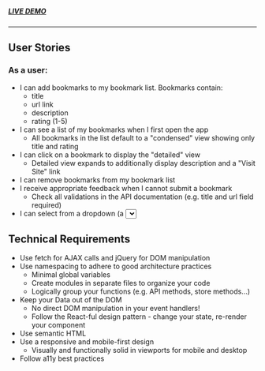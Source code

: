 ##### ***[LIVE DEMO](https://thinkful-ei-shark.github.io/richard-bookmarks-app/)***  
---
## User Stories
### As a user:

* I can add bookmarks to my bookmark list. Bookmarks contain:
  * title
  * url link
  * description
  * rating (1-5)
* I can see a list of my bookmarks when I first open the app
  * All bookmarks in the list default to a "condensed" view showing only title and rating
* I can click on a bookmark to display the "detailed" view
  * Detailed view expands to additionally display description and a "Visit Site" link
* I can remove bookmarks from my bookmark list
* I receive appropriate feedback when I cannot submit a bookmark
  * Check all validations in the API documentation (e.g. title and url field required)
* I can select from a dropdown (a <select> element) a "minimum rating" to filter the list by all bookmarks rated at or above the chosen selection

## Technical Requirements

* Use fetch for AJAX calls and jQuery for DOM manipulation
* Use namespacing to adhere to good architecture practices
  * Minimal global variables
  * Create modules in separate files to organize your code
  * Logically group your functions (e.g. API methods, store methods...)
* Keep your Data out of the DOM
  * No direct DOM manipulation in your event handlers!
  * Follow the React-ful design pattern - change your state, re-render your component
* Use semantic HTML
* Use a responsive and mobile-first design
  * Visually and functionally solid in viewports for mobile and desktop
* Follow a11y best practices
